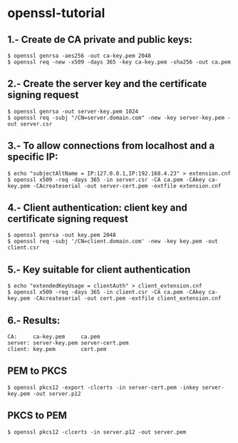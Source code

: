 # openssl-tutorial

## 1.- Create de CA private and public keys:

	$ openssl genrsa -aes256 -out ca-key.pem 2048
	$ openssl req -new -x509 -days 365 -key ca-key.pem -sha256 -out ca.pem

## 2.- Create the server key and the certificate signing request

	$ openssl genrsa -out server-key.pem 1024
	$ openssl req -subj "/CN=server.domain.com" -new -key server-key.pem -out server.csr

## 3.- To allow connections from localhost and a specific IP:

	$ echo "subjectAltName = IP:127.0.0.1,IP:192.168.4.23" > extension.cnf
	$ openssl x509 -req -days 365 -in server.csr -CA ca.pem -CAkey ca-key.pem -CAcreateserial -out server-cert.pem -extfile extension.cnf

## 4.- Client authentication: client key and certificate signing request

	$ openssl genrsa -out key.pem 2048
	$ openssl req -subj '/CN=client.domain.com' -new -key key.pem -out client.csr

## 5.- Key suitable for client authentication

	$ echo "extendedKeyUsage = clientAuth" > client_extension.cnf
	$ openssl x509 -req -days 365 -in client.csr -CA ca.pem -CAkey ca-key.pem -CAcreateserial -out cert.pem -extfile client_extension.cnf

## 6.- Results:

	CA:     ca-key.pem     ca.pem
	server: server-key.pem server-cert.pem
	client: key.pem        cert.pem

## PEM to PKCS

	$ openssl pkcs12 -export -clcerts -in server-cert.pem -inkey server-key.pem -out server.p12

## PKCS to PEM

	$ openssl pkcs12 -clcerts -in server.p12 -out server.pem

